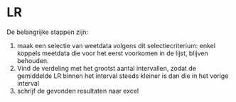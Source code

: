 # LR
De belangrijke stappen zijn:
1. maak een selectie van weetdata volgens dit selectiecriterium: enkel koppels meetdata die voor het eerst voorkomen in de lijst, blijven behouden.
3. Vind de verdeling met het grootst aantal intervallen, zodat de gemiddelde LR binnen het interval steeds kleiner is dan die in het vorige interval
4. schrijf de gevonden resultaten naar excel

